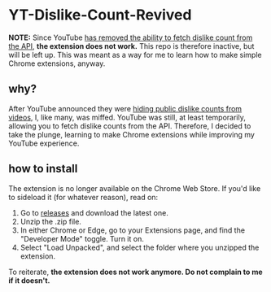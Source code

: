 # YT-Dislike-Count-Revived

**NOTE:** Since YouTube [has removed the ability to fetch dislike count from the API](https://support.google.com/youtube/thread/134791097/update-to-youtube-dislike-counts?hl=en), **the extension does not work.** This repo is therefore inactive, but will be left up. This was meant as a way for me to learn how to make simple Chrome extensions, anyway.

## why?
After YouTube announced they were [hiding public dislike counts from videos](https://blog.youtube/news-and-events/update-to-youtube/), I, like many, was miffed. YouTube was still, at least temporarily, allowing you to fetch dislike counts from the API. Therefore, I decided to take the plunge, learning to make Chrome extensions while improving my YouTube experience.

## how to install
The extension is no longer available on the Chrome Web Store. If you'd like to sideload it (for whatever reason), read on:

1. Go to [releases](https://github.com/aryavtaneja/YT-Dislike-Count-Revived/releases/tag/releases) and download the latest one.
2. Unzip the .zip file.
3. In either Chrome or Edge, go to your Extensions page, and find the "Developer Mode" toggle. Turn it on.
4. Select "Load Unpacked", and select the folder where you unzipped the extension.

To reiterate, **the extension does not work anymore. Do not complain to me if it doesn't.**

